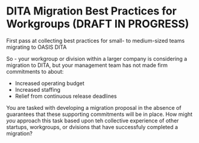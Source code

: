 # DITA Migration Best Practices for Workgroups (DRAFT IN PROGRESS)
First pass at collecting best practices for small- to medium-sized teams migrating to OASIS DITA

So - your workgroup or division within a larger company is considering a migration to DITA, but your management team has not made firm commitments to about:

* Increased operating budget
* Increased staffing
* Relief from continuous release deadlines

You are tasked with developing a migration proposal in the absence of guarantees that these supporting commitments will be in place. How might *you* approach this task based upon teh collective experience of other startups, workgroups, or dvisions that have successfuly completed a migration?

